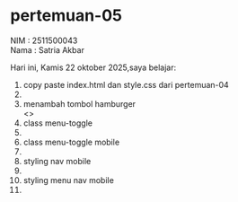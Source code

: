 ﻿# pertemuan-05

NIM : 2511500043<br>
Nama : Satria Akbar<br>

Hari ini, Kamis 22 oktober 2025,saya belajar:

 <ol>
  <li> copy paste index.html dan style.css dari pertemuan-04<li>
  <li>menambah tombol hamburger</li>
<> 
   <li>class menu-toggle<li>
   <li>class menu-toggle mobile<li>
   <li>styling nav mobile<li>
   <li>styling menu nav mobile<li>
